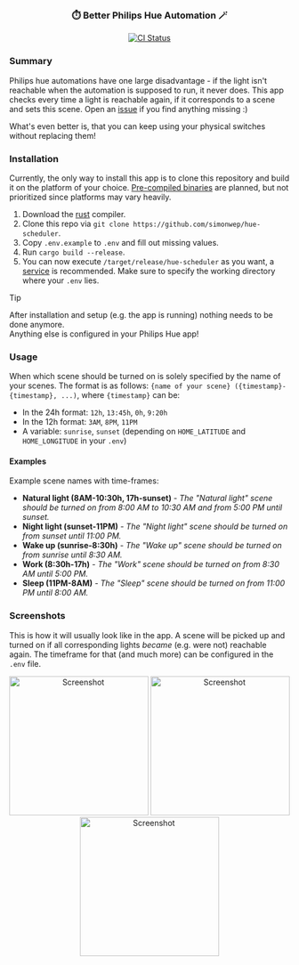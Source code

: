 <br/>

<h3 align="center">
    ⏱️ Better Philips Hue Automation 🪄
</h3>

<p align="center">
  <a href="https://github.com/simonwep/hue-scheduler/actions?query=workflow%3AMain"><img
     alt="CI Status"
     src="https://github.com/simonwep/hue-scheduler/workflows/Main/badge.svg"/></a>
</p>

### Summary

Philips hue automations have one large disadvantage - if the light isn't reachable when the automation is supposed to run, it never does.
This app checks every time a light is reachable again, if it corresponds to a scene and sets this scene.
Open an [issue](https://github.com/simonwep/hue-scheduler/issues) if you find anything missing :)

What's even better is, that you can keep using your physical switches without replacing them!

### Installation

Currently, the only way to install this app is to clone this repository and build it on the platform of your choice.
[Pre-compiled binaries](https://github.com/simonwep/hue-scheduler/issues/6) are planned, but not prioritized since platforms may vary heavily.

1. Download the [rust](https://www.rust-lang.org/tools/install) compiler.
2. Clone this repo via `git clone https://github.com/simonwep/hue-scheduler`.
3. Copy `.env.example` to `.env` and fill out missing values.
4. Run `cargo build --release`.
5. You can now execute `/target/release/hue-scheduler` as you want, a [service](https://linuxhandbook.com/create-systemd-services/) is recommended.
   Make sure to specify the working directory where your `.env` lies.

> [!TIP]
> After installation and setup (e.g. the app is running) nothing needs to be done anymore.  
> Anything else is configured in your Philips Hue app!

### Usage

When which scene should be turned on is solely specified by the name of your scenes.
The format is as follows: `{name of your scene} ({timestamp}-{timestamp}, ...)`, where `{timestamp}` can be:

- In the 24h format: `12h`, `13:45h`, `0h`, `9:20h`
- In the 12h format: `3AM`, `8PM`, `11PM`
- A variable: `sunrise`, `sunset` (depending on `HOME_LATITUDE` and `HOME_LONGITUDE` in your `.env`)

#### Examples

Example scene names with time-frames:

- **Natural light (8AM-10:30h, 17h-sunset)** _- The "Natural light" scene should be turned on from 8:00 AM to 10:30 AM and from 5:00 PM until sunset._
- **Night light (sunset-11PM)** _- The "Night light" scene should be turned on from sunset until 11:00 PM._
- **Wake up (sunrise-8:30h)** _- The "Wake up" scene should be turned on from sunrise until 8:30 AM._
- **Work (8:30h-17h)** _- The "Work" scene should be turned on from 8:30 AM until 5:00 PM._
- **Sleep (11PM-8AM)** _- The "Sleep" scene should be turned on from 11:00 PM until 8:00 AM._

### Screenshots

This is how it will usually look like in the app.
A scene will be picked up and turned on if all corresponding lights _became_ (e.g. were not) reachable again.
The timeframe for that (and much more) can be configured in the `.env` file.

<p float="left" align="center">
  <img src="https://github.com/simonwep/hue-scheduler/assets/30767528/d0d84e46-4dcf-4846-9063-f5052ab69b98" width="250" alt="Screenshot"/>
  <img src="https://github.com/simonwep/hue-scheduler/assets/30767528/40c40248-09bf-4db9-b7eb-44ae78de194d" width="250" alt="Screenshot"/>
  <img src="https://github.com/simonwep/hue-scheduler/assets/30767528/788572ea-ce6a-4976-aee1-a49393e9b24d" width="250" alt="Screenshot"/>
</p>
